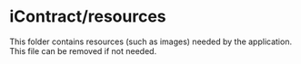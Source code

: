 # iContract/resources

This folder contains resources (such as images) needed by the application. This file can
be removed if not needed.
